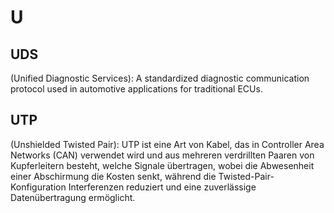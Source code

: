 # U


## UDS 

(Unified Diagnostic Services): A standardized diagnostic communication protocol used in automotive applications for traditional ECUs.

## UTP 

(Unshielded Twisted Pair): UTP ist eine Art von Kabel, das in Controller Area Networks (CAN) verwendet wird und aus mehreren verdrillten Paaren von Kupferleitern besteht, welche Signale übertragen, wobei die Abwesenheit einer Abschirmung die Kosten senkt, während die Twisted-Pair-Konfiguration Interferenzen reduziert und eine zuverlässige Datenübertragung ermöglicht.